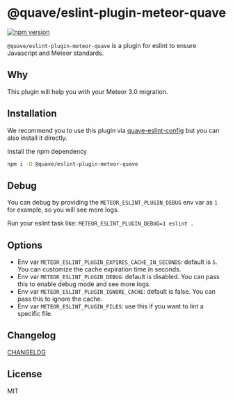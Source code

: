 # @quave/eslint-plugin-meteor-quave

[![npm version](https://badge.fury.io/js/@quave%2Feslint-plugin-meteor-quave.svg)](https://badge.fury.io/js/@quave%2Feslint-plugin-meteor-quave)

`@quave/eslint-plugin-meteor-quave` is a plugin for eslint to ensure Javascript and Meteor standards.

## Why
This plugin will help you with your Meteor 3.0 migration.

## Installation

We recommend you to use this plugin via [quave-eslint-config](https://github.com/quavedev/eslint-config) but you can also install it directly.

Install the npm dependency
```sh
npm i -D @quave/eslint-plugin-meteor-quave
```

## Debug

You can debug by providing the `METEOR_ESLINT_PLUGIN_DEBUG` env var as `1` for example, so you will see more logs.

Run your eslint task like: `METEOR_ESLINT_PLUGIN_DEBUG=1 eslint .`

## Options

- Env var `METEOR_ESLINT_PLUGIN_EXPIRES_CACHE_IN_SECONDS`: default is `5`. You can customize the cache expiration time in seconds.
- Env var `METEOR_ESLINT_PLUGIN_DEBUG`: default is disabled. You can pass this to enable debug mode and see more logs.
- Env var `METEOR_ESLINT_PLUGIN_IGNORE_CACHE`: default is false. You can pass this to ignore the cache.
- Env var `METEOR_ESLINT_PLUGIN_FILES`: use this if you want to lint a specific file.

## Changelog

[CHANGELOG](./CHANGELOG.md)

## License

MIT
